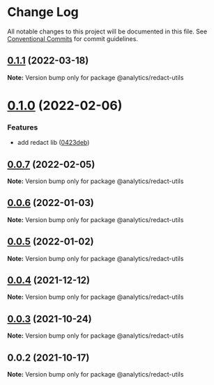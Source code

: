 # Change Log

All notable changes to this project will be documented in this file.
See [Conventional Commits](https://conventionalcommits.org) for commit guidelines.

## [0.1.1](https://github.com/DavidWells/analytics/tree/master/packages/analytics-util-redact/compare/@analytics/redact-utils@0.1.0...@analytics/redact-utils@0.1.1) (2022-03-18)

**Note:** Version bump only for package @analytics/redact-utils





# [0.1.0](https://github.com/DavidWells/analytics/tree/master/packages/analytics-util-redact/compare/@analytics/redact-utils@0.0.7...@analytics/redact-utils@0.1.0) (2022-02-06)


### Features

* add redact lib ([0423deb](https://github.com/DavidWells/analytics/tree/master/packages/analytics-util-redact/commit/0423deb2ededd60851efa1a47f20bd583012a1b6))





## [0.0.7](https://github.com/DavidWells/analytics/tree/master/packages/analytics-util-redact/compare/@analytics/redact-utils@0.0.6...@analytics/redact-utils@0.0.7) (2022-02-05)

**Note:** Version bump only for package @analytics/redact-utils





## [0.0.6](https://github.com/DavidWells/analytics/tree/master/packages/analytics-util-redact/compare/@analytics/redact-utils@0.0.5...@analytics/redact-utils@0.0.6) (2022-01-03)

**Note:** Version bump only for package @analytics/redact-utils





## [0.0.5](https://github.com/DavidWells/analytics/tree/master/packages/analytics-util-redact/compare/@analytics/redact-utils@0.0.4...@analytics/redact-utils@0.0.5) (2022-01-02)

**Note:** Version bump only for package @analytics/redact-utils





## [0.0.4](https://github.com/DavidWells/analytics/tree/master/packages/analytics-util-redact/compare/@analytics/redact-utils@0.0.3...@analytics/redact-utils@0.0.4) (2021-12-12)

**Note:** Version bump only for package @analytics/redact-utils





## [0.0.3](https://github.com/DavidWells/analytics/tree/master/packages/analytics-util-redact/compare/@analytics/redact-utils@0.0.2...@analytics/redact-utils@0.0.3) (2021-10-24)

**Note:** Version bump only for package @analytics/redact-utils





## 0.0.2 (2021-10-17)

**Note:** Version bump only for package @analytics/redact-utils
